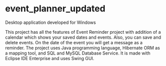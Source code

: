 # event_planner_updated
Desktop application developed for Windows

This project has all the features of Event Reminder project with addition of a calendar which shows your saved dates and events. 
Also, you can save and delete events. On the date of the event you will get a message as a reminder.
The project uses Java programming language, Hibernate ORM as a mapping tool, and SQL and MySQL Database Service. It is made with Eclipse IDE Enterprise and uses Swing GUI.

